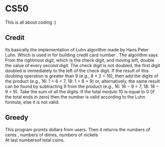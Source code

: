 # CS50
This is all about coding :)
## Credit
Its  basically the implementation of Luhn algorithm made by Hans Peter Luhn. Which is used in for building credit card number .
The algorithm says 
From the rightmost digit, which is the check digit, and moving left, double the value of every second digit. The check digit is not doubled, the first digit doubled is immediately to the left of the check digit. If the result of this doubling operation is greater
than 9 (e.g., 8 × 2 = 16), then add the digits of the product (e.g., 16: 1 + 6 = 7, 18: 1 + 8 = 9) or, alternatively, the same result
can be found by subtracting 9 from the product (e.g., 16: 16 − 9 = 7, 18: 18 − 9 = 9).
Take the sum of all the digits.
If the total modulo 10 is equal to 0 (if the total ends in zero) then the number is valid according to the Luhn formula; else it is not valid.
## Greedy 
This program promts dollars from users. Then it returns the numbers of cents , numbers of dimes, numbers of nickels<br>At last numbersof total coins.
